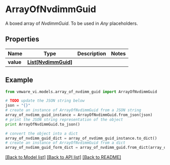 # ArrayOfNvdimmGuid

A boxed array of *NvdimmGuid*. To be used in *Any* placeholders. 

## Properties
Name | Type | Description | Notes
------------ | ------------- | ------------- | -------------
**value** | [**List[NvdimmGuid]**](NvdimmGuid.md) |  | 

## Example

```python
from vmware_vi.models.array_of_nvdimm_guid import ArrayOfNvdimmGuid

# TODO update the JSON string below
json = "{}"
# create an instance of ArrayOfNvdimmGuid from a JSON string
array_of_nvdimm_guid_instance = ArrayOfNvdimmGuid.from_json(json)
# print the JSON string representation of the object
print ArrayOfNvdimmGuid.to_json()

# convert the object into a dict
array_of_nvdimm_guid_dict = array_of_nvdimm_guid_instance.to_dict()
# create an instance of ArrayOfNvdimmGuid from a dict
array_of_nvdimm_guid_form_dict = array_of_nvdimm_guid.from_dict(array_of_nvdimm_guid_dict)
```
[[Back to Model list]](../README.md#documentation-for-models) [[Back to API list]](../README.md#documentation-for-api-endpoints) [[Back to README]](../README.md)


